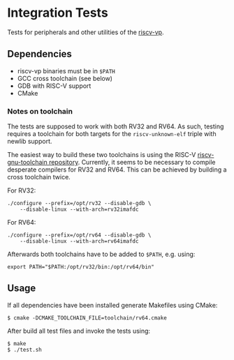 # Integration Tests

Tests for peripherals and other utilities of the [riscv-vp][riscv-vp gitlab].

## Dependencies

* riscv-vp binaries must be in `$PATH`
* GCC cross toolchain (see below)
* GDB with RISC-V support
* CMake

### Notes on toolchain

The tests are supposed to work with both RV32 and RV64. As such, testing
requires a toolchain for both targets for the `riscv-unknown-elf`
triple with newlib support.

The easiest way to build these two toolchains is using the RISC-V
[riscv-gnu-toolchain repository][riscv-gnu-toolchain github]. Currently,
it seems to be necessary to compile desperate compilers for RV32 and
RV64. This can be achieved by building a cross toolchain twice.

For RV32:

	./configure --prefix=/opt/rv32 --disable-gdb \
		--disable-linux --with-arch=rv32imafdc

For RV64:

	./configure --prefix=/opt/rv64 --disable-gdb \
		--disable-linux --with-arch=rv64imafdc

Afterwards both toolchains have to be added to `$PATH`, e.g. using:

	export PATH="$PATH:/opt/rv32/bin:/opt/rv64/bin"

## Usage

If all dependencies have been installed generate Makefiles using CMake:

	$ cmake -DCMAKE_TOOLCHAIN_FILE=toolchain/rv64.cmake

After build all test files and invoke the tests using:


	$ make
	$ ./test.sh

[riscv-vp gitlab]: https://gitlab.informatik.uni-bremen.de/riscv/riscv-vp
[riscv-gnu-toolchain github]: https://github.com/riscv/riscv-gnu-toolchain
